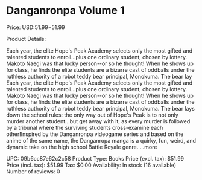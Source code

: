 # Danganronpa Volume 1

Price: USD:$51.99-$51.99

Product Details:

Each year, the elite Hope's Peak Academy selects only the most gifted and talented students to enroll...plus one ordinary student, chosen by lottery. Makoto Naegi was that lucky person--or so he thought! When he shows up for class, he finds the elite students are a bizarre cast of oddballs under the ruthless authority of a robot teddy bear principal, Monokuma. The bear lay Each year, the elite Hope's Peak Academy selects only the most gifted and talented students to enroll...plus one ordinary student, chosen by lottery. Makoto Naegi was that lucky person--or so he thought! When he shows up for class, he finds the elite students are a bizarre cast of oddballs under the ruthless authority of a robot teddy bear principal, Monokuma. The bear lays down the school rules: the only way out of Hope's Peak is to not only murder another student...but get away with it, as every murder is followed by a tribunal where the surviving students cross-examine each other!Inspired by the Danganronpa videogame series and based on the anime of the same name, the Danganropa manga is a quirky, fun, weird, and dynamic take on the high school Battle Royale genre. ...more

UPC: 09b6cc87e62c2c58
Product Type: Books
Price (excl. tax): $51.99
Price (incl. tax): $51.99
Tax: $0.00
Availability: In stock (16 available)
Number of reviews: 0